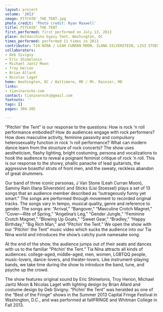 ```yaml
---
layout: project
volume: '2013'
image: PITCHIN'_THE_TENT.jpg
photo_credit: 'Photo credit: Ryan Maxwell'
title: PITCHIN’ THE TENT
first_performed: first performed on July 13, 2013
place: Baldacchino Gypsy Tent, Washington, DC
times_performed: performed 11 times in 2013
contributor: TIA NINA / LEAH CURRAN MOON, ILANA SILVERSTEIN, LISI STOESSEL
collaborators:
- Deb Sivigny
- Eric Shimelonis
- Michael Jantz Moon
- Troy Herion
- Brian Allard
- Nicolas Laget
home: Washington, DC / Baltimore, MD / Mt. Rainier, MD
links:
- tianinarocks.com
contact: tianinarocks@gmail.com
footnote: ''
tags: []
pages: 304-305

---
```


“Pitchin’ the Tent” is our response to the questions: How is rock ‘n roll performance embodied? How do audiences engage with rock performers? How does masculine activity, feminine passivity and compulsory heterosexuality function in rock ‘n roll performance? What can modern dance learn from the structure of rock concerts? The show uses aestheticism, flashy lighting, bright costuming, persona and vocalizations to hook the audience to reveal a poignant feminist critique of rock ’n roll. This is our response to the showy, phallic panache of lead guitarists, the aggressive boastful struts of front men, and the sweaty, reckless abandon of great drummers.

Our band of three iconic personas, J Van Stone (Leah Curran Moon), Sammy Rain (Ilana Silverstein) and Sticks (Lisi Stoessel) plays a set of 13 songs that an audience member described as “outrageously funny yet smart.” The songs are performed through movement to recorded original tracks. The songs vary in tempo, musical quality, genre and reference to gender. The songs are: “Arrival,” “Bangover,” “Masculine Crotch Magnet,” “Cover—Rite of Spring,” “Angelina’s Leg,” “Gender Jungle,” “Feminine Crotch Magnet,” “Blowing Up Goats,” “Sweet Gear,” “Bradley,” “Happy Birthday,” “Big Rich Man,” and “Pitchin’ the Tent.” We open the show with our “Pitchin’ the Tent” music video which sucks the audience into our Tia Nina world and introduces the show’s catchy punk namesake song.

At the end of the show, the audience jumps out of their seats and dances with us to the familiar “Pitchin’ the Tent.” Tia Nina attracts all kinds of audiences: college-aged, middle-aged, men, women, LGBTQQ people, music-lovers, dance-lovers, and theater-lovers. Like instrument-playing bands, we take time during the show to introduce the band, tune, and psyche up the crowd.

The show features original sound by Eric Shimelonis, Troy Herion, Michael Jantz Moon & Nicolas Laget with lighting design by Brian Allard and costume design by Deb Sivigny. “Pichin’ the Tent” was heralded as one of the “Best of the Fringe” shows in the Summer 2013 Capital Fringe Festival in Washington, D.C., and was performed at fallFRINGE and Whitman College in Fall 2013.
